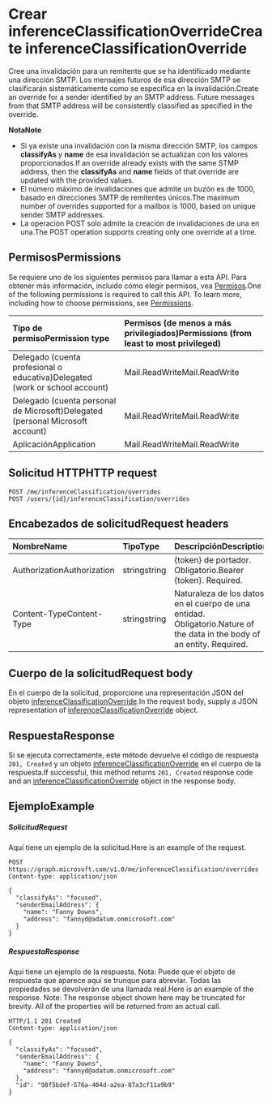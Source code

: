 # <a name="create-inferenceclassificationoverride"></a><span data-ttu-id="bc635-101">Crear inferenceClassificationOverride</span><span class="sxs-lookup"><span data-stu-id="bc635-101">Create inferenceClassificationOverride</span></span>

<span data-ttu-id="bc635-p101">Cree una invalidación para un remitente que se ha identificado mediante una dirección SMTP. Los mensajes futuros de esa dirección SMTP se clasificarán sistemáticamente como se especifica en la invalidación.</span><span class="sxs-lookup"><span data-stu-id="bc635-p101">Create an override for a sender identified by an SMTP address. Future messages from that SMTP address will be consistently classified as specified in the override.</span></span>

<span data-ttu-id="bc635-104">**Nota**</span><span class="sxs-lookup"><span data-stu-id="bc635-104">**Note**</span></span>

- <span data-ttu-id="bc635-105">Si ya existe una invalidación con la misma dirección SMTP, los campos **classifyAs** y **name** de esa invalidación se actualizan con los valores proporcionados.</span><span class="sxs-lookup"><span data-stu-id="bc635-105">If an override already exists with the same STMP address, then the **classifyAs** and **name** fields of that override are updated with the provided values.</span></span>
- <span data-ttu-id="bc635-106">El número máximo de invalidaciones que admite un buzón es de 1000, basado en direcciones SMTP de remitentes únicos.</span><span class="sxs-lookup"><span data-stu-id="bc635-106">The maximum number of overrides supported for a mailbox is 1000, based on unique sender SMTP addresses.</span></span>
- <span data-ttu-id="bc635-107">La operación POST solo admite la creación de invalidaciones de una en una.</span><span class="sxs-lookup"><span data-stu-id="bc635-107">The POST operation supports creating only one override at a time.</span></span>

## <a name="permissions"></a><span data-ttu-id="bc635-108">Permisos</span><span class="sxs-lookup"><span data-stu-id="bc635-108">Permissions</span></span>
<span data-ttu-id="bc635-p102">Se requiere uno de los siguientes permisos para llamar a esta API. Para obtener más información, incluido cómo elegir permisos, vea [Permisos](../../../concepts/permissions_reference.md).</span><span class="sxs-lookup"><span data-stu-id="bc635-p102">One of the following permissions is required to call this API. To learn more, including how to choose permissions, see [Permissions](../../../concepts/permissions_reference.md).</span></span>

|<span data-ttu-id="bc635-111">Tipo de permiso</span><span class="sxs-lookup"><span data-stu-id="bc635-111">Permission type</span></span>      | <span data-ttu-id="bc635-112">Permisos (de menos a más privilegiados)</span><span class="sxs-lookup"><span data-stu-id="bc635-112">Permissions (from least to most privileged)</span></span>              |
|:--------------------|:---------------------------------------------------------|
|<span data-ttu-id="bc635-113">Delegado (cuenta profesional o educativa)</span><span class="sxs-lookup"><span data-stu-id="bc635-113">Delegated (work or school account)</span></span> | <span data-ttu-id="bc635-114">Mail.ReadWrite</span><span class="sxs-lookup"><span data-stu-id="bc635-114">Mail.ReadWrite</span></span>    |
|<span data-ttu-id="bc635-115">Delegado (cuenta personal de Microsoft)</span><span class="sxs-lookup"><span data-stu-id="bc635-115">Delegated (personal Microsoft account)</span></span> | <span data-ttu-id="bc635-116">Mail.ReadWrite</span><span class="sxs-lookup"><span data-stu-id="bc635-116">Mail.ReadWrite</span></span>    |
|<span data-ttu-id="bc635-117">Aplicación</span><span class="sxs-lookup"><span data-stu-id="bc635-117">Application</span></span> | <span data-ttu-id="bc635-118">Mail.ReadWrite</span><span class="sxs-lookup"><span data-stu-id="bc635-118">Mail.ReadWrite</span></span> |

## <a name="http-request"></a><span data-ttu-id="bc635-119">Solicitud HTTP</span><span class="sxs-lookup"><span data-stu-id="bc635-119">HTTP request</span></span>
<!-- { "blockType": "ignored" } -->
```http
POST /me/inferenceClassification/overrides
POST /users/{id}/inferenceClassification/overrides
```
## <a name="request-headers"></a><span data-ttu-id="bc635-120">Encabezados de solicitud</span><span class="sxs-lookup"><span data-stu-id="bc635-120">Request headers</span></span>
| <span data-ttu-id="bc635-121">Nombre</span><span class="sxs-lookup"><span data-stu-id="bc635-121">Name</span></span>       | <span data-ttu-id="bc635-122">Tipo</span><span class="sxs-lookup"><span data-stu-id="bc635-122">Type</span></span> | <span data-ttu-id="bc635-123">Descripción</span><span class="sxs-lookup"><span data-stu-id="bc635-123">Description</span></span>|
|:---------------|:--------|:----------|
| <span data-ttu-id="bc635-124">Authorization</span><span class="sxs-lookup"><span data-stu-id="bc635-124">Authorization</span></span>  | <span data-ttu-id="bc635-125">string</span><span class="sxs-lookup"><span data-stu-id="bc635-125">string</span></span>  | <span data-ttu-id="bc635-p103">{token} de portador. Obligatorio.</span><span class="sxs-lookup"><span data-stu-id="bc635-p103">Bearer {token}. Required.</span></span> |
| <span data-ttu-id="bc635-128">Content-Type</span><span class="sxs-lookup"><span data-stu-id="bc635-128">Content-Type</span></span> | <span data-ttu-id="bc635-129">string</span><span class="sxs-lookup"><span data-stu-id="bc635-129">string</span></span>  | <span data-ttu-id="bc635-p104">Naturaleza de los datos en el cuerpo de una entidad. Obligatorio.</span><span class="sxs-lookup"><span data-stu-id="bc635-p104">Nature of the data in the body of an entity. Required.</span></span> |

## <a name="request-body"></a><span data-ttu-id="bc635-132">Cuerpo de la solicitud</span><span class="sxs-lookup"><span data-stu-id="bc635-132">Request body</span></span>
<span data-ttu-id="bc635-133">En el cuerpo de la solicitud, proporcione una representación JSON del objeto [inferenceClassificationOverride](../resources/inferenceclassificationoverride.md).</span><span class="sxs-lookup"><span data-stu-id="bc635-133">In the request body, supply a JSON representation of [inferenceClassificationOverride](../resources/inferenceclassificationoverride.md) object.</span></span>

## <a name="response"></a><span data-ttu-id="bc635-134">Respuesta</span><span class="sxs-lookup"><span data-stu-id="bc635-134">Response</span></span>

<span data-ttu-id="bc635-135">Si se ejecuta correctamente, este método devuelve el código de respuesta `201, Created` y un objeto [inferenceClassificationOverride](../resources/inferenceclassificationoverride.md) en el cuerpo de la respuesta.</span><span class="sxs-lookup"><span data-stu-id="bc635-135">If successful, this method returns `201, Created` response code and an [inferenceClassificationOverride](../resources/inferenceclassificationoverride.md) object in the response body.</span></span>

## <a name="example"></a><span data-ttu-id="bc635-136">Ejemplo</span><span class="sxs-lookup"><span data-stu-id="bc635-136">Example</span></span>
##### <a name="request"></a><span data-ttu-id="bc635-137">Solicitud</span><span class="sxs-lookup"><span data-stu-id="bc635-137">Request</span></span>
<span data-ttu-id="bc635-138">Aquí tiene un ejemplo de la solicitud.</span><span class="sxs-lookup"><span data-stu-id="bc635-138">Here is an example of the request.</span></span>
<!-- {
  "blockType": "request",
  "name": "create_inferenceclassificationoverride_from_inferenceclassification"
}-->
```http
POST https://graph.microsoft.com/v1.0/me/inferenceClassification/overrides
Content-type: application/json

{
  "classifyAs": "focused",
  "senderEmailAddress": {
    "name": "Fanny Downs",
    "address": "fannyd@adatum.onmicrosoft.com"
  }
}
```

##### <a name="response"></a><span data-ttu-id="bc635-139">Respuesta</span><span class="sxs-lookup"><span data-stu-id="bc635-139">Response</span></span>
<span data-ttu-id="bc635-p105">Aquí tiene un ejemplo de la respuesta. Nota: Puede que el objeto de respuesta que aparece aquí se trunque para abreviar. Todas las propiedades se devolverán de una llamada real.</span><span class="sxs-lookup"><span data-stu-id="bc635-p105">Here is an example of the response. Note: The response object shown here may be truncated for brevity. All of the properties will be returned from an actual call.</span></span>
<!-- {
  "blockType": "response",
  "truncated": true,
  "@odata.type": "microsoft.graph.inferenceClassificationOverride"
} -->
```http
HTTP/1.1 201 Created
Content-type: application/json

{
  "classifyAs": "focused",
  "senderEmailAddress": {
    "name": "Fanny Downs",
    "address": "fannyd@adatum.onmicrosoft.com"
  },
  "id": "98f5bdef-576a-404d-a2ea-07a3cf11a9b9"
}
```

<!-- uuid: 8fcb5dbc-d5aa-4681-8e31-b001d5168d79
2015-10-25 14:57:30 UTC -->
<!-- {
  "type": "#page.annotation",
  "description": "Create inferenceClassificationOverride",
  "keywords": "",
  "section": "documentation",
  "tocPath": ""
}-->